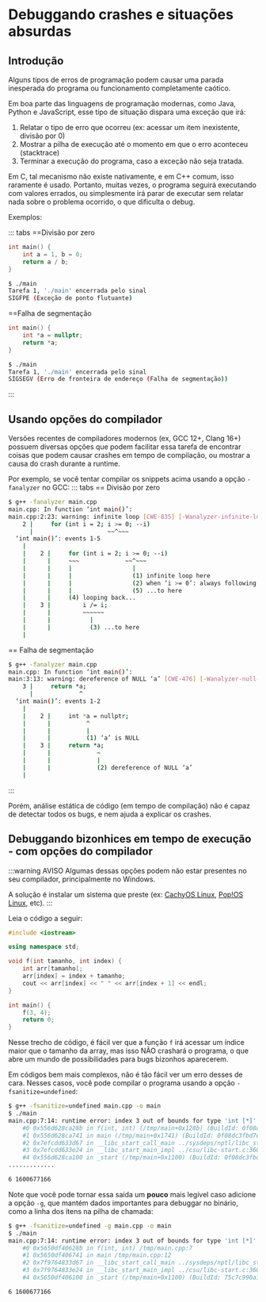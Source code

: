 # Debuggando crashes e situações absurdas

## Introdução

Alguns tipos de erros de programação podem causar uma parada inesperada do programa
ou funcionamento completamente caótico.

Em boa parte das linguagens de programação modernas, como Java, Python e JavaScript,
esse tipo de situação dispara uma exceção que irá:

1. Relatar o tipo de erro que ocorreu (ex: acessar um item inexistente, divisão
por 0)
2. Mostrar a pilha de execução até o momento em que o erro aconteceu (stacktrace)
3. Terminar a execução do programa, caso a exceção não seja tratada.

Em C, tal mecanismo não existe nativamente, e em C++ comum, isso raramente é usado.
Portanto, muitas vezes, o programa seguirá executando com valores errados, ou
simplesmente irá parar de executar sem relatar nada sobre o problema ocorrido,
o que dificulta o debug.

Exemplos:

::: tabs
==Divisão por zero

```c++
int main() {
    int a = 1, b = 0;
    return a / b;
}
```

```bash
$ ./main
Tarefa 1, './main' encerrada pelo sinal
SIGFPE (Exceção de ponto flutuante)
```

==Falha de segmentação

```c++
int main() {
    int *a = nullptr;
    return *a;
}
```

```bash
$ ./main
Tarefa 1, './main' encerrada pelo sinal
SIGSEGV (Erro de fronteira de endereço (Falha de segmentação))
```

:::

## Usando opções do compilador

Versões recentes de compiladores modernos (ex, GCC 12+, Clang 16+) possuem
diversas opções que podem facilitar essa tarefa de encontrar coisas que podem
causar crashes em tempo de compilação, ou mostrar a causa do crash durante a runtime.

Por exemplo, se você tentar compilar os snippets acima usando a opção `-fanalyzer`
no GCC:
::: tabs
== Divisão por zero

```bash
$ g++ -fanalyzer main.cpp
main.cpp: In function ‘int main()’:
main.cpp:2:23: warning: infinite loop [CWE-835] [-Wanalyzer-infinite-loop]
    2 |     for (int i = 2; i >= 0; --i)
      |                     ~~^~~~
  ‘int main()’: events 1-5
    |
    |    2 |     for (int i = 2; i >= 0; --i)
    |      |     ~~~             ~~^~~~
    |      |     |                 |
    |      |     |                 (1) infinite loop here
    |      |     |                 (2) when ‘i >= 0’: always following ‘true’ branch...
    |      |     |                 (5) ...to here
    |      |     (4) looping back...
    |    3 |         i /= i;
    |      |         ~~~~~~         
    |      |           |
    |      |           (3) ...to here
    |

```

== Falha de segmentação

```bash
$ g++ -fanalyzer main.cpp
main.cpp: In function ‘int main()’:
main:3:13: warning: dereference of NULL ‘a’ [CWE-476] [-Wanalyzer-null-dereference]
    3 |     return *a;
      |             ^
  ‘int main()’: events 1-2
    |
    |    2 |     int *a = nullptr;
    |      |          ^
    |      |          |
    |      |          (1) ‘a’ is NULL
    |    3 |     return *a;
    |      |             ~
    |      |             |
    |      |             (2) dereference of NULL ‘a’
    |

```

:::

Porém, análise estática de código (em tempo de compilação) não é capaz de
detectar todos os bugs, e nem ajuda a explicar os crashes.

## Debuggando bizonhices em tempo de execução - com opções do compilador

:::warning AVISO
Algumas dessas opções podem não estar presentes no seu compilador, principalmente
no Windows.

A solução é instalar um sistema que preste (ex: [CachyOS Linux](https://cachyos.org/),
[Pop!OS Linux](https://pop.system76.com/), etc).
:::

Leia o código a seguir:

```c++
#include <iostream>

using namespace std;

void f(int tamanho, int index) {
    int arr[tamanho];
    arr[index] = index + tamanho;
    cout << arr[index] << " " << arr[index + 1] << endl;
}

int main() {
    f(3, 4);
    return 0;
}
```

Nesse trecho de código, é fácil ver que a função `f` irá acessar um
índice maior que o tamanho da array, mas isso NÃO crashará o programa, o que abre
um mundo de possibilidades para bugs bizonhos aparecerem.

Em códigos bem mais complexos, não é tão fácil ver um erro desses de cara.
Nesses casos, você pode compilar o programa usando a opção `-fsanitize=undefined`:

```bash
$ g++ -fsanitize=undefined main.cpp -o main
$ ./main
main.cpp:7:14: runtime error: index 3 out of bounds for type 'int [*]'
    #0 0x556d628ca28b in f(int, int) (/tmp/main+0x128b) (BuildId: 0f08dc3fbd7e58985de984fd951d8608c071a6bb)
    #1 0x556d628ca741 in main (/tmp/main+0x1741) (BuildId: 0f08dc3fbd7e58985de984fd951d8608c071a6bb)
    #2 0x7efcdd633d67 in __libc_start_call_main ../sysdeps/nptl/libc_start_call_main.h:58
    #3 0x7efcdd633e24 in __libc_start_main_impl ../csu/libc-start.c:360
    #4 0x556d628ca100 in _start (/tmp/main+0x1100) (BuildId: 0f08dc3fbd7e58985de984fd951d8608c071a6bb)
.............

6 1600677166
```

Note que você pode tornar essa saída um **pouco** mais legível caso adicione a
opção `-g`, que mantém dados importantes para debuggar no binário, como a linha
dos itens na pilha de chamada:

```bash
$ g++ -fsanitize=undefined -g main.cpp -o main
$ ./main
main.cpp:7:14: runtime error: index 3 out of bounds for type 'int [*]'
    #0 0x5650df40628b in f(int, int) /tmp/main.cpp:7
    #1 0x5650df406741 in main /tmp/main.cpp:12
    #2 0x7f9764833d67 in __libc_start_call_main ../sysdeps/nptl/libc_start_call_main.h:58
    #3 0x7f9764833e24 in __libc_start_main_impl ../csu/libc-start.c:360
    #4 0x5650df406100 in _start (/tmp/main+0x1100) (BuildId: 75c7c990a14b29566e6674bf62b7b892048ccd58)

6 1600677166

```
